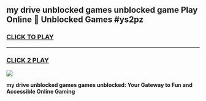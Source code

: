 
## my drive unblocked games unblocked game Play Online 👋 Unblocked Games #ys2pz
<h3>
<a href="https://premium.freeplayer.one?title=my_drive_unblocked_games&ref=21F">CLICK TO PLAY</a></h3>
<hr>

<h3>
<a href="https://premium.freeplayer.one?title=my_drive_unblocked_games&ref=21F">CLICK 2 PLAY</a>
  
</h3>

<a href="https://premium.freeplayer.one?title=my_drive_unblocked_games&ref=21F/"><img src="https://clearcache.store/games.png"></a>


**my drive unblocked games games unblocked: Your Gateway to Fun and Accessible Online Gaming**
